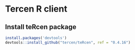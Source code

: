 # Tercen R client

## Install teRcen package

```R
install.packages('devtools')
devtools::install_github("tercen/teRcen", ref = "0.4.16")
```